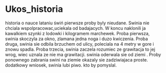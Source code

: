 # Ukos_historia
historia o nauce lataniu świń
pierwsze proby byly nieudane. Swinia nie chciala wspolpracowac,uciekala od badajacych. W koncu naklonili ja kawalkiem szynki z lodowki i kilogramem marchewek. Proba pierwsza, swinia skoczyla za okno, zlamana jedna noga i duzo kwiczenia. Proba druga, swinia sie odbila brzuchem od ulicy, poleciala na 4 metry w gore i znowu spadla. Proba trzecia, swinia zaczela rozumiec ze grawitacja to jej wrog, wiec uznala ze nie ma grawitacji. swinia oderwala sie od ziemi . Proby ponownego zabrania swini na ziemie okazaly sie zadziwiajaca proste. dodatkowy wniosek, swinia lubi piwo. kto by pomyslal.
